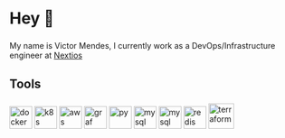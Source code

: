 <h1 align="left">Hey 👋 </h1>

###

My name is Victor Mendes, I currently work as a DevOps/Infrastructure engineer at [Nextios](https://www.nextios.com.br/)

###

<h2 align="left">Tools</h2>

###

<div align="left">
  <img src="https://www.svgrepo.com/show/349342/docker.svg" height="40" alt="docker" />
  <img src="https://www.svgrepo.com/show/448233/kubernetes.svg" height="40" alt="k8s" />
  <img src="https://www.svgrepo.com/show/448266/aws.svg" height="40" alt="aws" />
  <img src="https://www.svgrepo.com/show/448228/grafana.svg" height="40" alt="graf" />
  <img src="https://www.svgrepo.com/show/452091/python.svg" height="40" alt="py" />
  <img src="https://www.svgrepo.com/show/473731/mysql.svg" height="40" alt="mysql" />
  <img src="https://www.svgrepo.com/show/353929/jenkins.svg" height="40" alt="mysql" />
  <img src="https://www.svgrepo.com/show/303460/redis-logo.svg" height="40" alt="redis" />
  <img src="https://www.svgrepo.com/show/376353/terraform.svg" height="45" alt="terraform" />

  
</div>

###
